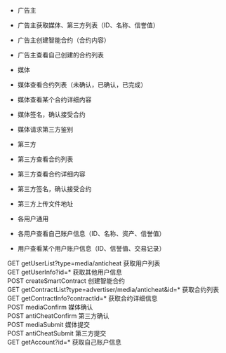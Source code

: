 - 广告主
 - 广告主获取媒体、第三方列表（ID、名称、信誉值）
 - 广告主创建智能合约（合约内容）
 - 广告主查看自己创建的合约列表

- 媒体
 - 媒体查看合约列表（未确认，已确认，已完成）
 - 媒体查看某个合约详细内容
 - 媒体签名，确认接受合约
 - 媒体请求第三方鉴别

- 第三方
 - 第三方查看合约列表
 - 第三方查看合约详细内容
 - 第三方签名，确认接受合约
 - 第三方上传文件地址

- 各用户通用
 - 各用户查看自己账户信息（ID、名称、资产、信誉值）
 - 用户查看某个用户账户信息（ID、信誉值、交易记录）

GET getUserList?type=media/anticheat 获取用户列表              
GET getUserInfo?id=* 获取其他用户信息              
POST createSmartContract 创建智能合约                
GET getContractList?type=advertiser/media/anticheat&id=* 获取合约列表              
GET getContractInfo?contractId=* 获取合约详细信息                   
POST mediaConfirm 媒体确认                     
POST antiCheatConfirm 第三方确认               
POST mediaSubmit 媒体提交               
POST antiCheatSubmit 第三方提交              
GET getAccount?id=* 获取自己账户信息               
